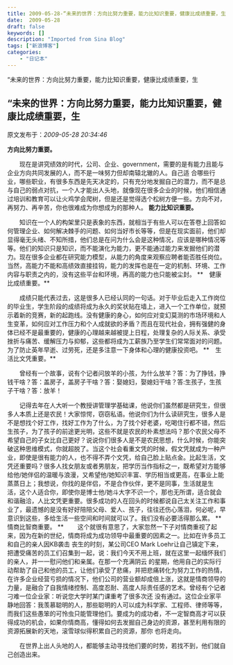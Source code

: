 ```yaml
---
title: 2009-05-28-“未来的世界：方向比努力重要，能力比知识重要，健康比成绩重要，生
date:  2009-05-28
draft: false
keywords: []
description: "Imported from Sina Blog"
tags: ["新浪博客"]
categories: 
    - "日记本"
---
```

“未来的世界：方向比努力重要，能力比知识重要，健康比成绩重要，生
## “未来的世界：方向比努力重要，能力比知识重要，健康比成绩重要，生

 原文发布于：*2009-05-28 20:34:46*

 **方向比努力重要。**

　　现在是讲究绩效的时代，公司、企业、government，需要的是有能力且能与企业方向共同发展的人，而不是一味努力但却南辕北辙的人。自己适
合哪些行业，哪些职业，有很多东西是先天决定的，只有充分地发掘自己的潜力，而不是总与自己的弱点对抗，一个人才能出人头地，就像现在很多企业的时候，他们相信通过培训和教育可以让火鸡学会爬树，但是还是觉得选个松树方便一些。方向不对，再努力、再辛苦，你也很难成为你想成为的那种人。
**能力比知识重要。**

　　知识在一个人的构架里只是表象的东西，就相当于有些人可以在答卷上回答如何管理企业、如何解决棘手的问题、如何当好市长等等，但是在现实面前，他们却
显得毫无头绪、不知所措，他们总是在问为什么会是这种情况，应该是哪种情况等等。他们的知识只是知识，而不能演化为能力，更不能通过能力来发掘他们的潜力。现在很多企业都在研究能力模型，从能力的角度来观察应聘者能否胜任岗位。当然，高能力不能和高绩效直接挂钩，能力的发挥也是在一定的机制、环境、工作
内容与职责之内的，没有这些平台和环境，再高的能力也只能被尘封。
**　健康比成绩重要。**

　　成绩只能代表过去，这是很多人已经认同的一句话。对于毕业后走入工作岗位的毕业生，学生阶段的成绩将成为永久的奖状贴在墙上，进入一个工作单位，就预
示着新的竞赛，新的起跑线。没有健康的身心，如何应对变幻莫测的市场环境和人生变革，如何应对工作压力和个人成就欲的矛盾？而且在现代社会，拥有强健的身体已经不是最重要的，健康的心理越来越被提上日程，处理复杂的人际关系、承受挫折与痛苦、缓解压力与抑郁，这些都将成为工薪族乃至学生们常常面对的问题。
为了防止英年早逝、过劳死，还是多注意一下身体和心理的健康投资吧。
**　生活比文凭重要。**

　　曾经有一个故事，说有个记者问放羊的小孩，为什么放羊？答：为了挣钱，挣钱干啥？答：盖房子，盖房子干啥？答：娶媳妇，娶媳妇干啥？答&#58;生孩子，生孩子干啥？答：放羊！

　　记得去年在人大听一个教授讲管理学基础课，他说你们虽然都是研究生，但很多人本质上还是农民！大家惊愕，窃窃私语。他说你们为什么读研究生，很多人是
不是想找个好工作，找好工作为了什么，为了找个好老婆，吃喝住行都不错，然后生孩子，为了孩子的前途更光明，这些不就是农民的朴素想法吗？那个农民父母不希望自己的子女比自己更好？说说你们很多人是不是农民思想，什么时候，你能突破这种思维模式，你就超脱了。当这个社会看重文凭的时候，假文凭就成为一种产
业，即使是很有能力的人，也不得不弄个文凭，给自己脸上贴点金。比起生活，文凭还重要吗？很多人找女朋友或者男朋友，把学历当作指标之一，既希望对方能够给他/她伴侣的温暖与浪漫，又希望他/她知识丰富、学历相当或更高，在事业上能蒸蒸日上；我想说，你找的是伴侣，不是合作伙伴，更不是同事，生活就是生
活，这个人适合你，即使你是博士他/她斗大字不识一个，那也无所谓，适合就会和谐融洽，人比文凭更重要。很多成功的人在回头的时候都说自己太关注工作和事业了，最遗憾的是没有好好陪陪父母、爱人、孩子，往往还伤心落泪，何必呢，早意识到这些，多给生活一些空间和时间就可以了。我们没有必要活得那么累。
**　　情商比智商重要。
**
　　这个就很有意思了，大家忽然一下子对情商重视了起来，因为在新的世纪，情商将成为成功领导中最重要的因素之一。比如在许多员工和自己的亲人因KB袭击
丧生的时刻，某公司CEO Mark
Loehr让自己镇定下来，把遭受痛苦的员工们召集到一起，说：我们今天不用上班，就在这里一起缅怀我们的亲人，并一一慰问他们和亲属。在那一个充满阴云
的星期，他用自己的实际行动帮助了自己和他的员工，让他们承受了悲痛，并把悲痛转化为努力工作的热情，在许多企业经营亏损的情况下，他们公司的营业额却成倍上涨，这就是情商领导的力量，是融合了自我情绪控制、高度忍耐、高度人际责任感的艺术。曾经有个记者刁难一位企业家：听说您大学时某门课重考了很多次还
没有通过。这位企业家平静地回答：我羡慕聪明的人，那些聪明的人可以成为科学家、工程师、律师等等，而我们这些愚笨的可怜虫只能管理他们。要成为的成功者，不一定智商高才可以获得成功的机会，如果你情商高，懂得如何去发掘自己身边的资源，甚至利用有限的资源拓展新的天地，滚雪球似得积累自己的资源，那你
也将走向。

　　在世界上出人头地的人，都能够主动寻找他们要的时势，若找不到，他们就自己创造出来。



